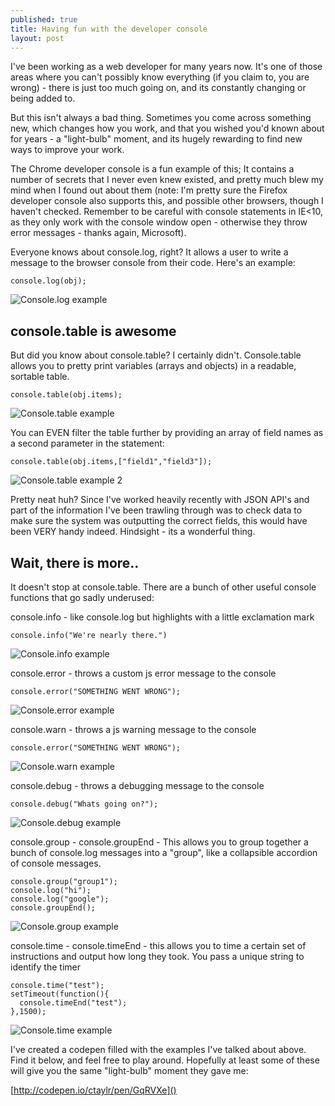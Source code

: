 ```yaml
---
published: true
title: Having fun with the developer console
layout: post
---
```

I've been working as a web developer for many years now. It's one of those areas where you can't possibly know everything (if you claim to, you are wrong) - there is just too much going on, and its constantly changing or being added to.

But this isn't always a bad thing. Sometimes you come across something new, which changes how you work, and that you wished you'd known about for years - a "light-bulb" moment, and its hugely rewarding to find new ways to improve your work.

The Chrome developer console is a fun example of this; It contains a number of secrets that I never even knew existed, and pretty much blew my mind when I found out about them (note: I'm pretty sure the Firefox developer console also supports this, and possible other browsers, though I haven't checked. Remember to be careful with console statements in IE&lt;10, as they only work with the console window open - otherwise they throw error messages - thanks again, Microsoft).

Everyone knows about console.log, right? It allows a user to write a message to the browser console from their code. Here's an example:

    console.log(obj);
![Console.log example]({{site.baseurl}}/_posts/consolelog.png)


## console.table is awesome
But did you know about console.table? I certainly didn't. Console.table allows you to pretty print variables (arrays and objects) in a readable, sortable table.

    console.table(obj.items);
![Console.table example]({{site.baseurl}}/_posts/consoletable.png)


You can EVEN filter the table further by providing an array of field names as a second parameter in the statement:

    console.table(obj.items,["field1","field3"]);

![Console.table example 2]({{site.baseurl}}/_posts/consoletable2.png)

Pretty neat huh? Since I've worked heavily recently with JSON API's and part of the information I've been trawling through was to check data to make sure the system was outputting the correct fields, this would have been VERY handy indeed. Hindsight - its a wonderful thing.

## Wait, there is more..
It doesn't stop at console.table. There are a bunch of other useful console functions that go sadly underused:

console.info - like console.log but highlights with a little exclamation mark

    console.info("We're nearly there.")

![Console.info example]({{site.baseurl}}/_posts/consoleinfo.png)


console.error - throws a custom js error message to the console

    console.error("SOMETHING WENT WRONG");

![Console.error example]({{site.baseurl}}/_posts/consoleerror.png)


console.warn - throws a js warning message to the console

    console.error("SOMETHING WENT WRONG");

![Console.warn example]({{site.baseurl}}/_posts/consolewarn.png)


console.debug - throws a debugging message to the console

    console.debug("Whats going on?");

![Console.debug example]({{site.baseurl}}/_posts/consoledebug.png)


console.group - console.groupEnd - This allows you to group together a bunch of console.log messages into a "group", like a collapsible accordion of console messages.

    console.group("group1");
    console.log("hi");
    console.log("google");
    console.groupEnd();

![Console.group example]({{site.baseurl}}/_posts/consolegroup.png)


console.time - console.timeEnd - this allows you to time a certain set of instructions and output how long they took. You pass a unique string to identify the timer

    console.time("test");
    setTimeout(function(){
      console.timeEnd("test");
    },1500);

![Console.time example]({{site.baseurl}}/_posts/consoletime.png)


I've created a codepen filled with the examples I've talked about above. Find it below, and feel free to play around. Hopefully at least some of these will give you the same "light-bulb" moment they gave me:

[http://codepen.io/ctaylr/pen/GqRVXe]()
